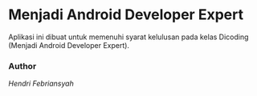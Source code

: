 # Menjadi Android Developer Expert

Aplikasi ini dibuat untuk memenuhi syarat kelulusan pada kelas Dicoding (Menjadi Android Developer Expert).

### Author
_Hendri Febriansyah_